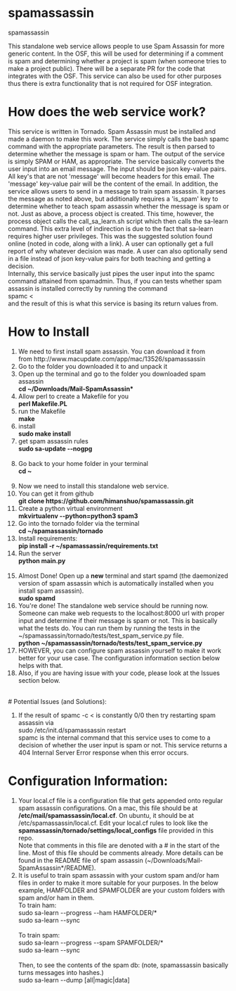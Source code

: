 # spamassassin
spamassassin


This standalone web service allows people to use Spam Assassin for more generic content. In the OSF, this will be used
for determining if a comment is spam and determining whether a project is spam (when someone tries to make a project
public). There will be a separate PR for the code that integrates with the OSF. This service can also be used for
other purposes thus there is extra functionality that is not required for OSF integration.

<h1>How does the web service work?</h1>
This service is written in Tornado. Spam Assassin must be installed and made a daemon to make this work.
The service simply calls the bash spamc command with the appropriate parameters. The result is then parsed
to determine whether the message is spam or ham. The output of the service is simply SPAM or HAM, as appropriate.
The service basically converts the user input into an email message. The input should be json key-value pairs. All
key's that are not 'message' will become headers for this email. The 'message' key-value pair will be the content of the
email. In addition, the service allows users to send in a message to train spam assassin. It parses the message as
noted above, but additionally requires a 'is_spam' key to determine whether to teach spam assassin whether the message
is spam or not. Just as above, a process object is created. This time, however, the process object calls the
call_sa_learn.sh script which then calls the sa-learn command. This extra level of indirection is due to the fact that
sa-learn requires higher user privileges. This was the suggested solution found online (noted in code, along with a
link). A user can optionally get a full report of why whatever decision was made. A user can also optionally send in a file instead of json key-value pairs for both teaching and getting a decision.
<br/>
Internally, this service basically just pipes the user input into the spamc command attained from spamadmin. Thus, if you can tests whether spam assassin is installed correctly by running the command <br/> spamc < <filename> <br/> and the result of this is what this service is basing its return values from.

<h1>How to Install</h1>
<ol>
<li>We need to first install spam assassin. You can download it from <br/> from http://www.macupdate.com/app/mac/13526/spamassassin </li>
<li>Go to the folder you downloaded it to and unpack it</li>
<li>Open up the terminal and go to the folder you downloaded spam assassin<br/> <b>cd ~/Downloads/Mail-SpamAssassin*</b></li>
<li>Allow perl to create a Makefile for you<br/> <b>perl Makefile.PL </b></li>
<li>run the Makefile<br/><b> make</b></li>
<li>install<br/> <b>sudo make install</b></li>
<li>get spam assassin rules<br/><b> sudo sa-update --nogpg</b></li>
<br/>
<li>Go back to your home folder in your terminal<br/><b> cd ~ </b></li>
<br/>
<li>Now we need to install this standalone web service.</li>
<li>You can get it from github<br/><b> git clone https://github.com/himanshuo/spamassassin.git </b></li>
<li>Create a python virtual environment<br/> <b> mkvirtualenv --python=python3 spam3 </b></li>
<li>Go into the tornado folder via the terminal<br/><b> cd ~/spamassassin/tornado </b></li>
<li>Install requirements:<br/><b>pip install -r ~/spamassassin/requirements.txt</b></li>
<li>Run the server<br/><b> python main.py </b></li>
<br/>
<li>Almost Done! Open up a <b>new</b> terminal and start spamd (the daemonized version of spam assassin which is automatically installed
when you install spam assassin). <br/>
<b>sudo spamd</b>
</li>
<li>You're done! The standalone web service should be running now. Someone can make web requests to the localhost:8000
url with proper input and determine if their message is spam or not. This is basically what the tests do. You can run
them by running the tests in the ~/spamassassin/tornado/tests/test_spam_service.py file. <br/><b> python ~/spamassassin/tornado/tests/test_spam_service.py  </b></li>


<li>HOWEVER, you can configure spam assassin yourself to make it work better for your use case. The configuration
information section below helps with that.</li>
<li>Also, if you are having issue with your code, please look at the Issues section below. </li>
</ol>


<br/>
# Potential Issues (and Solutions):
<ol>
<li> If the result of spamc -c < <filename> is constantly 0/0 then try restarting spam assassin via <br/>
    sudo /etc/init.d/spamassassin restart
    <br/>
    spamc is the internal command that this service uses to come to a decision of whether the user input is spam or not. This service returns a 404 Internal Server Error response when this error occurs.  
    </li> 
</ol>


# Configuration Information:
<ol>
<li>Your local.cf file is a configuration file that gets appended onto regular spam assassin configurations. On a mac, this file should be at <b>/etc/mail/spamassassin/local.cf</b>. On ubuntu, it should be at /etc/spamassassin/local.cf. Edit your local.cf rules to look like the <b>spamassassin/tornado/settings/local_configs</b> file provided in this repo. <br/>  Note that
comments in this file are denoted with a # in the start of the line. Most of this file should be comments already.
More details can be found in the README file of spam assassin (~/Downloads/Mail-SpamAssassin*/README).

<li> It is useful to train spam assassin with your custom spam and/or ham files in order to make it more suitable for your purposes. In the below example, HAMFOLDER and SPAMFOLDER are your custom folders with spam and/or ham in them.</li>
    To train ham:<br/>
    sudo sa-learn --progress --ham HAMFOLDER/* <br/>
    sudo sa-learn --sync <br/>
    <br/>
    To train spam:<br/>
    sudo sa-learn --progress --spam SPAMFOLDER/* <br/>
    sudo sa-learn --sync <br/>
    <br/>
    Then, to see the contents of the spam db: (note, spamassassin basically turns messages into hashes.) <br/>
    sudo sa-learn --dump [all|magic|data]
</ol>
